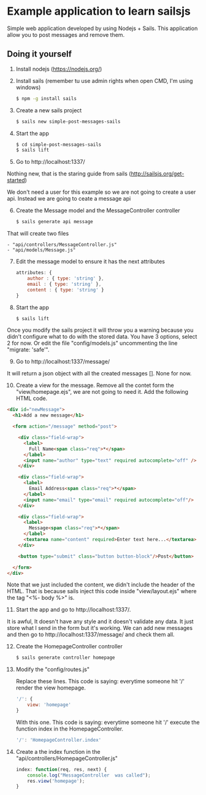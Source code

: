 # Example application to learn sailsjs
Simple web application developed by using Nodejs + Sails.
This application allow you to post messages and remove them.

## Doing it yourself
1. Install nodejs (https://nodejs.org/)
2. Install sails (remember tu use admin rights when open CMD, I'm using windows)

	```sh
	$ npm -g install sails
	```
	
3. Create a new sails project

	```sh
	$ sails new simple-post-messages-sails
	```
	
4. Start the app

	```sh
	$ cd simple-post-messages-sails
	$ sails lift
	```

5. Go to http://localhost:1337/

Nothing new, that is the staring guide from sails (http://sailsjs.org/get-started)

We don't need a user for this example so we are not going to create a user api. Instead we are going to ceate a message api

6. Create the Message model and the MessageController controller

	```sh
	$ sails generate api message
	```
	
That will create two files

	- "api/controllers/MessageController.js"
	- "api/models/Message.js"
	
7. Edit the message model to ensure it has the next attributes

	```js
	attributes: {
		author : { type: 'string' },
		email : { type: 'string' },
		content : { type: 'string' }
	}
	```

8. Start the app

	```sh
	$ sails lift
	```
		
Once you modify the sails project it will throw you a warning because you didn't configure what to do with the stored data. You have 3 options, select 2 for now. Or edit the file "config/models.js" uncommenting the line "migrate: 'safe'".

9. Go to http://localhost:1337/message/

It will return a json object with all the created messages []. None for now.

10. Create a view for the message. Remove all the contet form the "view/homepage.ejs", we are not going to need it. Add the following HTML code.

```html
<div id="newMessage">
  <h1>Add a new message</h1>

  <form action="/message" method="post">

    <div class="field-wrap">
      <label>
        Full Name<span class="req">*</span>
      </label>
      <input name="author" type="text" required autocomplete="off" />
    </div>

    <div class="field-wrap">
      <label>
        Email Address<span class="req">*</span>
      </label>
      <input name="email" type="email" required autocomplete="off"/>
    </div>

    <div class="field-wrap">
      <label>
        Message<span class="req">*</span>
      </label>
	  <textarea name="content" required>Enter text here...</textarea>
    </div>

    <button type="submit" class="button button-block"/>Post</button>

  </form>
</div>
```

Note that we just included the content, we didn't include the header of the HTML. That is because sails inject this code inside "view/layout.ejs" where the tag "<%- body %>" is.

11. Start the app and go to http://localhost:1337/. 

It is awful, It doesn't have any style and it doesn't validate any data. It just store what I send in the form but it's working. We can add new messages and then go to http://localhost:1337/message/ and check them all.

12. Create the HomepageController controller

	```sh
	$ sails generate controller homepage
	```

13. Modify the "config/routes.js"

	Replace these lines. This code is saying: everytime someone hit '/' render the view homepage.
	```js
	'/': {
		view: 'homepage'
	}
	```
	
	With this one. This code is saying: everytime someone hit '/' execute the function index in the HomepageController.
	```js
	'/': 'HomepageController.index'
	```
	
13. Create a the index function in the "api/controllers/HomepageController.js"

	```js
	index: function(req, res, next) {
		console.log("MessageController  was called");
		res.view('homepage');
	}
	```

